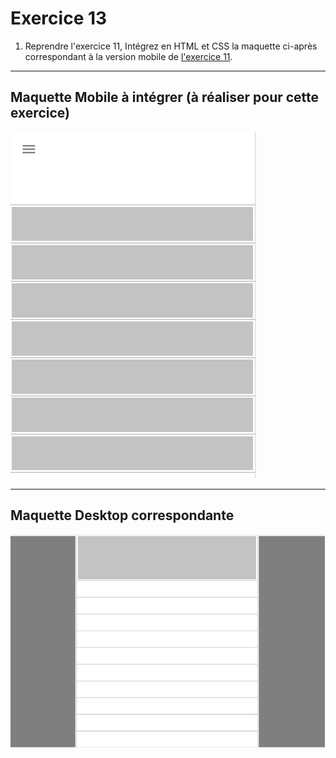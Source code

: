# Exercice 13

1. Reprendre l'exercice 11, Intégrez en HTML et CSS la maquette ci-après correspondant à la version mobile de [l'exercice 11](./exercice11.md).

---

## Maquette Mobile à intégrer (à réaliser pour cette exercice)

![maquette3_mobile](./layout/m3_sm.png)

--- 

## Maquette Desktop correspondante

![maquette3_desktop](./layout/m3.png)